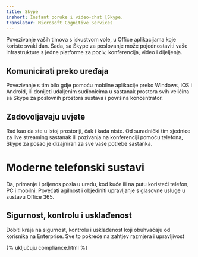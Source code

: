 ```yaml
---
title: Skype
inshort: Instant poruke i video-chat [Skype.
translator: Microsoft Cognitive Services
---
```


Povezivanje vaših timova s iskustvom vole, u Office aplikacijama koje koriste svaki dan. Sada, sa Skype za poslovanje može pojednostaviti vaše infrastrukture s jedne platforme za poziv, konferencija, video i dijeljenja. 

## Komunicirati preko uređaja
Povezivanje s tim bilo gdje pomoću mobilne aplikacije preko Windows, iOS i Android, ili donijeti udaljenim sudionicima u sastanak prostora svih veličina sa Skype za poslovnih prostora sustava i površina koncentrator.

## Zadovoljavaju uvjete
Rad kao da ste u istoj prostoriji, čak i kada niste. Od suradnički tim sjednice za live streaming sastanak ili pozivanja na konferenciji pomoću telefona, Skype za posao je dizajniran za sve vaše potrebe sastanka. 

# Moderne telefonski sustavi
Da, primanje i prijenos posla u uredu, kod kuće ili na putu koristeći telefon, PC i mobilni. Povećati agilnost i objediniti upravljanje s glasovne usluge u sustavu Office 365. 

## Sigurnost, kontrolu i usklađenost
Dobiti kraja na sigurnost, kontrolu i usklađenost koji obuhvaćaju od korisnika na Enterprise. Sve to pokreće na zahtjev razmjera i upravljivost 

{% uključuju compliance.html %}

